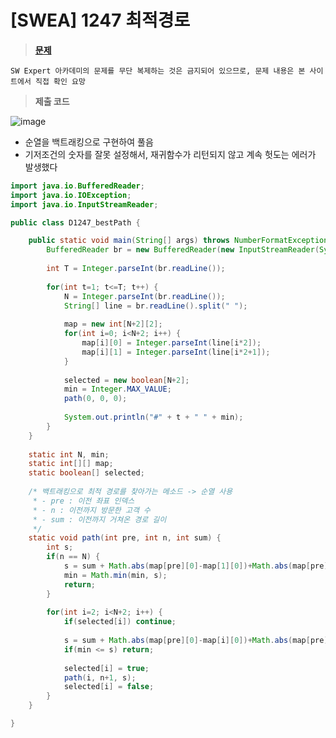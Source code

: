 # [SWEA] 1247 최적경로
> **[문제](https://swexpertacademy.com/main/talk/solvingClub/problemView.do?contestProbId=AV15OZ4qAPICFAYD&solveclubId=AX69tP7quW4DFAVm&problemBoxTitle=day0217&problemBoxCnt=1&probBoxId=AX8GyiIKWHMDFAW0)**
> 
 	SW Expert 아카데미의 문제를 무단 복제하는 것은 금지되어 있으므로, 문제 내용은 본 사이트에서 직접 확인 요망

> **제출 코드**
>
![image](https://user-images.githubusercontent.com/80896077/174950692-0d2853c9-16a0-4358-b57f-76dea7e74af2.png)


- 순열을 백트래킹으로 구현하여 풀음
- 기저조건의 숫자를 잘못 설정해서, 재귀함수가 리턴되지 않고 계속 헛도는 에러가 발생했다

```java
import java.io.BufferedReader;
import java.io.IOException;
import java.io.InputStreamReader;

public class D1247_bestPath {

	public static void main(String[] args) throws NumberFormatException, IOException {
		BufferedReader br = new BufferedReader(new InputStreamReader(System.in));
		
		int T = Integer.parseInt(br.readLine());
		
		for(int t=1; t<=T; t++) {
			N = Integer.parseInt(br.readLine());
			String[] line = br.readLine().split(" ");
			
			map = new int[N+2][2]; 
			for(int i=0; i<N+2; i++) {
				map[i][0] = Integer.parseInt(line[i*2]);
				map[i][1] = Integer.parseInt(line[i*2+1]);
			}
			
			selected = new boolean[N+2];
			min = Integer.MAX_VALUE;
			path(0, 0, 0);
			
			System.out.println("#" + t + " " + min);
		}
	}
	
	static int N, min;
	static int[][] map;
	static boolean[] selected;
	
	/* 백트래킹으로 최적 경로를 찾아가는 메소드 -> 순열 사용
	 * - pre : 이전 좌표 인덱스
	 * - n : 이전까지 방문한 고객 수
	 * - sum : 이전까지 거쳐온 경로 길이
	 */
	static void path(int pre, int n, int sum) {
		int s;
		if(n == N) {
			s = sum + Math.abs(map[pre][0]-map[1][0])+Math.abs(map[pre][1]-map[1][1]);
			min = Math.min(min, s);
			return;
		}
		
		for(int i=2; i<N+2; i++) {
			if(selected[i]) continue;
			
			s = sum + Math.abs(map[pre][0]-map[i][0])+Math.abs(map[pre][1]-map[i][1]);
			if(min <= s) return;
			
			selected[i] = true;
			path(i, n+1, s);
			selected[i] = false;
		}
	}

}
```
